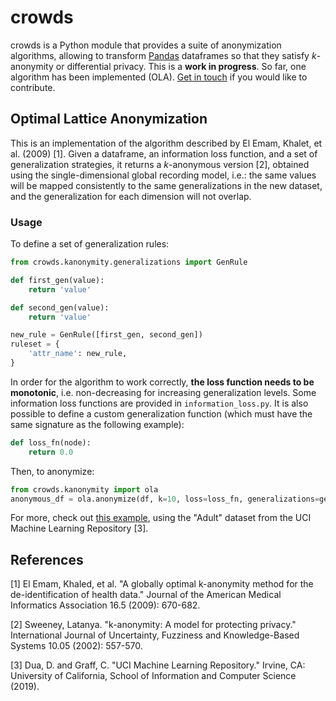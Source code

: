 # crowds
crowds is a Python module that provides a suite of anonymization algorithms, allowing to transform [Pandas](https://pandas.pydata.org/) dataframes so that they satisfy *k*-anonymity or differential privacy. This is a **work in progress**. So far, one algorithm has been implemented (OLA). [Get in touch](mailto:leo@mazzone.space) if you would like to contribute.

## Optimal Lattice Anonymization
This is an implementation of the algorithm described by El Emam, Khalet, et al. (2009) [1]. Given a dataframe, an information loss function, and a set of generalization strategies, it returns a *k*-anonymous version [2], obtained using the single-dimensional global recording model, i.e.: the same values will be mapped consistently to the same generalizations in the new dataset, and the generalization for each dimension will not overlap.

### Usage
To define a set of generalization rules:

```python
from crowds.kanonymity.generalizations import GenRule

def first_gen(value):
    return 'value'

def second_gen(value):
    return 'value'

new_rule = GenRule([first_gen, second_gen])
ruleset = {
    'attr_name': new_rule,
}
```

In order for the algorithm to work correctly, **the loss function needs to be monotonic**, i.e. non-decreasing for increasing generalization levels. Some information loss functions are provided in `information_loss.py`. It is also possible to define a custom generalization function (which must have the same signature as the following example):

```python
def loss_fn(node):
    return 0.0
```

Then, to anonymize:

```python
from crowds.kanonymity import ola
anonymous_df = ola.anonymize(df, k=10, loss=loss_fn, generalizations=gen_rules)
```

For more, check out [this example](example/example.py), using the "Adult" dataset from the UCI Machine Learning Repository [3].

## References
[1] El Emam, Khaled, et al. "A globally optimal k-anonymity method for the de-identification of health data." Journal of the American Medical Informatics Association 16.5 (2009): 670-682.

[2] Sweeney, Latanya. "k-anonymity: A model for protecting privacy." International Journal of Uncertainty, Fuzziness and Knowledge-Based Systems 10.05 (2002): 557-570.

[3] Dua, D. and Graff, C. "UCI Machine Learning Repository." Irvine, CA: University of California, School of Information and Computer Science (2019). 
